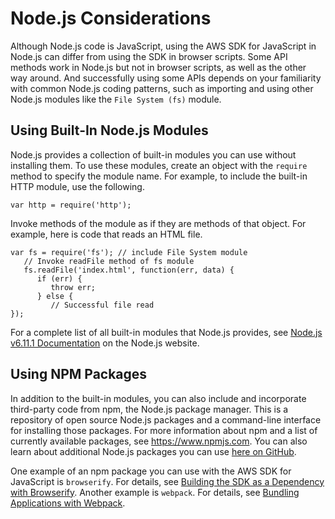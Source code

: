 # Node\.js Considerations<a name="node-js-considerations"></a>

Although Node\.js code is JavaScript, using the AWS SDK for JavaScript in Node\.js can differ from using the SDK in browser scripts\. Some API methods work in Node\.js but not in browser scripts, as well as the other way around\. And successfully using some APIs depends on your familiarity with common Node\.js coding patterns, such as importing and using other Node\.js modules like the `File System (fs)` module\.

## Using Built\-In Node\.js Modules<a name="node-common-modules"></a>

Node\.js provides a collection of built\-in modules you can use without installing them\. To use these modules, create an object with the `require` method to specify the module name\. For example, to include the built\-in HTTP module, use the following\.

```
var http = require('http');
```

Invoke methods of the module as if they are methods of that object\. For example, here is code that reads an HTML file\.

```
var fs = require('fs'); // include File System module
   // Invoke readFile method of fs module
   fs.readFile('index.html', function(err, data) {
      if (err) {
         throw err;
      } else {
         // Successful file read
});
```

For a complete list of all built\-in modules that Node\.js provides, see [Node\.js v6\.11\.1 Documentation](https://nodejs.org/api/modules.html) on the Node\.js website\.

## Using NPM Packages<a name="node-npm-packages"></a>

In addition to the built\-in modules, you can also include and incorporate third\-party code from npm, the Node\.js package manager\. This is a repository of open source Node\.js packages and a command\-line interface for installing those packages\. For more information about npm and a list of currently available packages, see [https://www\.npmjs\.com](https://www.npmjs.com)\. You can also learn about additional Node\.js packages you can use [here on GitHub](https://github.com/sindresorhus/awesome-nodejs)\.

One example of an npm package you can use with the AWS SDK for JavaScript is `browserify`\. For details, see [Building the SDK as a Dependency with Browserify](building-sdk-for-browsers.md#building-using-browserify)\. Another example is `webpack`\. For details, see [Bundling Applications with Webpack](webpack.md)\.